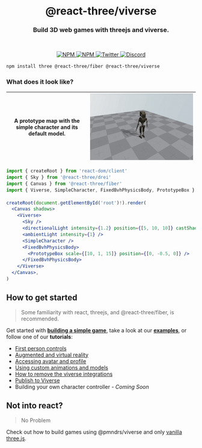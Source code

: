 <h1 align="center">@react-three/viverse</h1>
<h3 align="center">Build 3D web games with threejs and viverse.</h3>
<br/>

<p align="center">
  <a href="https://npmjs.com/package/@react-three/viverse" target="_blank">
    <img src="https://img.shields.io/npm/v/@react-three/viverse?style=flat&colorA=000000&colorB=000000" alt="NPM" />
  </a>
  <a href="https://npmjs.com/package/@react-three/viverse" target="_blank">
    <img src="https://img.shields.io/npm/dt/@react-three/viverse.svg?style=flat&colorA=000000&colorB=000000" alt="NPM" />
  </a>
  <a href="https://twitter.com/pmndrs" target="_blank">
    <img src="https://img.shields.io/twitter/follow/pmndrs?label=%40pmndrs&style=flat&colorA=000000&colorB=000000&logo=twitter&logoColor=000000" alt="Twitter" />
  </a>
  <a href="https://discord.gg/ZZjjNvJ" target="_blank">
    <img src="https://img.shields.io/discord/740090768164651008?style=flat&colorA=000000&colorB=000000&label=discord&logo=discord&logoColor=000000" alt="Discord" />
  </a>
</p>

```bash
npm install three @react-three/fiber @react-three/viverse
```

### What does it look like?

| A prototype map with the simple character and its default model. | ![render of the code below](./docs/getting-started/basic-example.gif) |
| --------------------------------------------------------------------------- | --------------------------------------------------------------------- |

```jsx
import { createRoot } from 'react-dom/client'
import { Sky } from '@react-three/drei'
import { Canvas } from '@react-three/fiber'
import { Viverse, SimpleCharacter, FixedBvhPhysicsBody, PrototypeBox } from '@react-three/viverse'

createRoot(document.getElementById('root')!).render(
  <Canvas shadows>
    <Viverse>
      <Sky />
      <directionalLight intensity={1.2} position={[5, 10, 10]} castShadow />
      <ambientLight intensity={1} />
      <SimpleCharacter />
      <FixedBvhPhysicsBody>
        <PrototypeBox scale={[10, 1, 15]} position={[0, -0.5, 0]} />
      </FixedBvhPhysicsBody>
    </Viverse>
  </Canvas>,
)
```

## How to get started

> Some familiarity with
> react, threejs, and @react-three/fiber, is recommended.

Get started with **[building a simple game](https://docs.pmnd.rs/viverse/tutorials/simple-game)**, take a look at our **[examples](https://docs.pmnd.rs/viverse/getting-started/examples)**, or follow one of our **tutorials**:

- [First person controls](https://docs.pmnd.rs/viverse/tutorials/first-person)
- [Augmented and virtual reality](https://docs.pmnd.rs/viverse/tutorials/augmented-and-virtual-reality)
- [Accessing avatar and profile](https://docs.pmnd.rs/viverse/tutorials/access-avatar-and-profile)
- [Using custom animations and models](https://docs.pmnd.rs/viverse/tutorials/custom-models-and-animations)
- [How to remove the viverse integrations](https://docs.pmnd.rs/viverse/tutorials/remove-viverse-integrations)
- [Publish to Viverse](https://docs.pmnd.rs/viverse/tutorials/publish-to-viverse)
- Building your own character controller - _Coming Soon_

## Not into react?

> No Problem

Check out how to build games using @pmndrs/viverse and only [vanilla three.js](https://docs.pmnd.rs/viverse/without-react).
